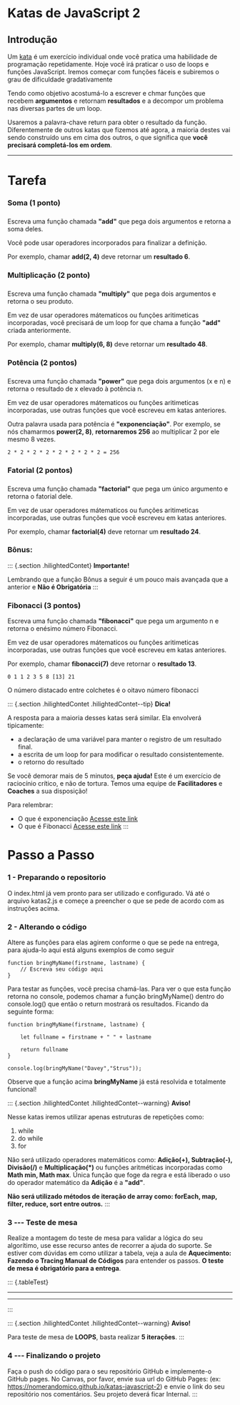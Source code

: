 Katas de JavaScript 2
=====================

<div>

Introdução
----------

Um [kata](https://en.wikipedia.org/wiki/Kata_(programming)) é um
exercício individual onde você pratica uma habilidade de programação
repetidamente. Hoje você irá praticar o uso de loops e funções
JavaScript. Iremos começar com funções fáceis e subiremos o grau de
dificuldade gradativamente

Tendo como objetivo acostumá-lo a escrever e chmar funções que recebem
**argumentos** e retornam **resultados** e a decompor um problema nas
diversas partes de um loop.

Usaremos a palavra-chave return para obter o resultado da função.
Diferentemente de outros katas que fizemos até agora, a maioria destes
vai sendo construído uns em cima dos outros, o que significa que **você
precisará completá-los em ordem**.

</div>

------------------------------------------------------------------------

Tarefa
======

### Soma (1 ponto)

### 

Escreva uma função chamada **\"add\"** que pega dois argumentos e
retorna a soma deles.

Você pode usar operadores incorporados para finalizar a definição.

Por exemplo, chamar **add(2, 4)** deve retornar um **resultado 6**.

### Multiplicação (2 ponto)

### 

Escreva uma função chamada **\"multiply\"** que pega dois argumentos e
retorna o seu produto.

Em vez de usar operadores mátematicos ou funções aritimeticas
incorporadas, você precisará de um loop for que chama a função
**\"add\"** criada anteriormente.

Por exemplo, chamar **multiply(6, 8)** deve retornar um **resultado
48**.

### Potência (2 pontos)

### 

Escreva uma função chamada **\"power\"** que pega dois argumentos (x e
n) e retorna o resultado de x elevado à potência n.

Em vez de usar operadores mátematicos ou funções aritimeticas
incorporadas, use outras funções que você escreveu em katas anteriores.

Outra palavra usada para potência é **\"exponenciação\"**. Por exemplo,
se nós chamarmos **power(2, 8)**, **retornaremos 256** ao multiplicar 2
por ele mesmo 8 vezes.

    2 * 2 * 2 * 2 * 2 * 2 * 2 * 2 = 256

### Fatorial (2 pontos)

### 

Escreva uma função chamada **\"factorial\"** que pega um único argumento
e retorna o fatorial dele.

Em vez de usar operadores mátematicos ou funções aritimeticas
incorporadas, use outras funções que você escreveu em katas anteriores.

Por exemplo, chamar **factorial(4)** deve retornar um **resultado 24**.

### Bônus:

::: {.section .hilightedContet}
**Importante!**

Lembrando que a função Bônus a seguir é um pouco mais avançada que a
anterior e **Não é Obrigatória**
:::

### Fibonacci (3 pontos)

Escreva uma função chamada **\"fibonacci\"** que pega um argumento n e
retorna o enésimo número Fibonacci.

Em vez de usar operadores mátematicos ou funções aritimeticas
incorporadas, use outras funções que você escreveu em katas anteriores.

Por exemplo, chamar **fibonacci(7)** deve retornar o **resultado 13**.

    0 1 1 2 3 5 8 [13] 21

O número distacado entre colchetes é o oitavo número fibonacci

::: {.section .hilightedContet .hilightedContet--tip}
**Dica!**

A resposta para a maioria desses katas será similar. Ela envolverá
tipicamente:

-   a declaração de uma variável para manter o registro de um resultado
    final.
-   a escrita de um loop for para modificar o resultado
    consistentemente.
-   o retorno do resultado

Se você demorar mais de 5 minutos, **peça ajuda!** Este é um exercício
de raciocínio crítico, e não de tortura. Temos uma equipe de
**Facilitadores** e **Coaches** a sua disposição!

Para relembrar:

-   O que é exponenciação [Acesse este
    link](https://pt.wikipedia.org/wiki/Exponencia%C3%A7%C3%A3o)
-   O que é Fibonacci [Acesse este
    link](https://pt.wikipedia.org/wiki/Sequ%C3%AAncia_de_Fibonacci)
:::

Passo a Passo
=============

### 1 - Preparando o repositorio

O index.html já vem pronto para ser utilizado e configurado. Vá
até o arquivo katas2.js e começe a preencher o que se pede de acordo com
as instruções acima.

### 2 - Alterando o código

Altere as funções para elas agirem conforme o que se pede na entrega,
para ajuda-lo aqui está alguns exemplos de como seguir

    function bringMyName(firstname, lastname) {
        // Escreva seu código aqui
    }

Para testar as funções, você precisa chamá-las. Para ver o que esta
função retorna no console, podemos chamar a função bringMyName() dentro
do console.log() que então o return mostrará os resultados. Ficando da
seguinte forma:

    function bringMyName(firstname, lastname) {

        let fullname = firstname + " " + lastname

        return fullname
    }

    console.log(bringMyName("Davey","Strus"));

Observe que a função acima **bringMyName** já está resolvida e
totalmente funcional!

::: {.section .hilightedContet .hilightedContet--warning}
**Aviso!**

Nesse katas iremos utilizar apenas estruturas de repetições como:

1.  while
2.  do while
3.  for

Não será utilizado operadores matemáticos como: **Adição(+),
Subtração(-), Divisão(/)** e **Multiplicação(\*)** ou funções
aritméticas incorporadas como **Math min, Math max**. Única função que
foge da regra e está liberado o uso do operador matemático da **Adição**
é a **\"add\"**.

**Não será utilizado métodos de iteração de array como: forEach, map,
filter, reduce, sort entre outros.**
:::

### 3 --- Teste de mesa

Realize a montagem do teste de mesa para validar a lógica do seu
algorítimo, use esse recurso antes de recorrer a ajuda do suporte. Se
estiver com dúvidas em como utilizar a tabela, veja a aula de
**Aquecimento: Fazendo o Tracing Manual de Códigos** para entender os
passos. **O teste de mesa é obrigatório para a entrega**.

::: {.tableTest}
  -- -- -- --
           
           
           
           
           
  -- -- -- --
:::

::: {.section .hilightedContet .hilightedContet--warning}
**Aviso!**

Para teste de mesa de **LOOPS**, basta realizar **5 iterações**.
:::

### 4 --- Finalizando o projeto

Faça o push do código para o seu repositório GitHub e implemente-o
GitHub pages. No Canvas, por favor, envie sua url do GitHub Pages: (ex:
https://nomerandomico.github.io/katas-javascript-2) e envie o link do
seu repositório nos comentários. Seu projeto deverá ficar Internal.
:::

